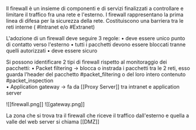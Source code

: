 Il firewall è un insieme di componenti e di servizi finalizzati a controllare e limitare il traffico fra una rete e l'esterno.
I firewall rappresentano la prima linea di difesa per la sicurezza della rete.
Costituiscono una barriera tra le reti interne ( #Intranet e/o #Extranet)

L'adozione di un firewall deve seguire 3 regole:
	• deve essere unico punto di contatto verso l'esterno
	• tutti i pacchetti devono essere bloccati tranne quelli autorizzati
	• deve essere sicuro 

Si possono identificare 2 tipi di firewall rispetto al monitoraggio dei pacchetti:
	• Packet filtering -> blocca o instrada i pacchetti tra le 2 reti, esso guarda l'header del pacchetto #packet_filtering o del loro intero contenuto #packet_inspection  
	• Application gateway -> fa da [[Proxy Server]] tra intranet e application server

![[firewall.png]]
![[gateway.png]]

La zona che si trova tra il firewall che riceve il traffico dall'esterno e quella a valle del web server si chiama [[DMZ]]